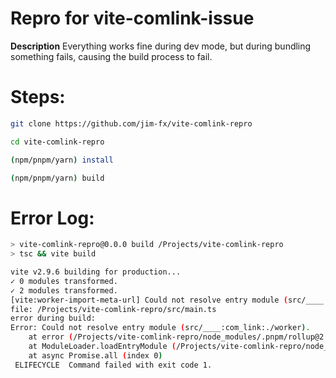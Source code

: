 # Repro for vite-comlink-issue

**Description**
Everything works fine during dev mode, but during bundling something fails, causing the build process to fail.

# Steps:
```bash
git clone https://github.com/jim-fx/vite-comlink-repro

cd vite-comlink-repro

(npm/pnpm/yarn) install

(npm/pnpm/yarn) build
```

# Error Log:
```bash
> vite-comlink-repro@0.0.0 build /Projects/vite-comlink-repro
> tsc && vite build

vite v2.9.6 building for production...
✓ 0 modules transformed.
✓ 2 modules transformed.
[vite:worker-import-meta-url] Could not resolve entry module (src/____:com_link:./worker).
file: /Projects/vite-comlink-repro/src/main.ts
error during build:
Error: Could not resolve entry module (src/____:com_link:./worker).
    at error (/Projects/vite-comlink-repro/node_modules/.pnpm/rollup@2.71.1/node_modules/rollup/dist/shared/rollup.js:198:30)
    at ModuleLoader.loadEntryModule (/Projects/vite-comlink-repro/node_modules/.pnpm/rollup@2.71.1/node_modules/rollup/dist/shared/rollup.js:22491:20)
    at async Promise.all (index 0)
 ELIFECYCLE  Command failed with exit code 1.
```
